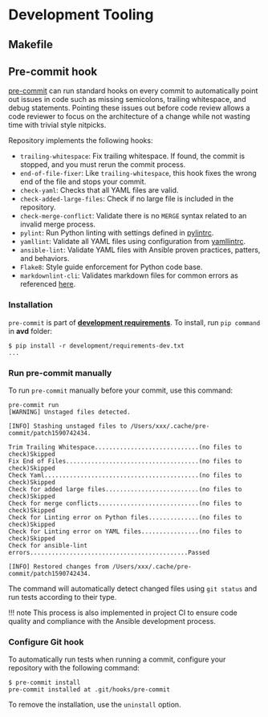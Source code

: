 <!--
  ~ Copyright (c) 2023-2024 Arista Networks, Inc.
  ~ Use of this source code is governed by the Apache License 2.0
  ~ that can be found in the LICENSE file.
  -->

# Development Tooling

## Makefile
<!-- TO DO - update!!! -->

## Pre-commit hook

[pre-commit](https://github.com/aristanetworks/avd/blob/devel/.pre-commit-config.yaml) can run standard hooks on every commit to automatically point out issues in code such as missing semicolons, trailing whitespace, and debug statements. Pointing these issues out before code review allows a code reviewer to focus on the architecture of a change while not wasting time with trivial style nitpicks.

Repository implements the following hooks:

- `trailing-whitespace`: Fix trailing whitespace. If found, the commit is stopped, and you must rerun the commit process.
- `end-of-file-fixer`: Like `trailing-whitespace`, this hook fixes the wrong end of the file and stops your commit.
- `check-yaml`: Checks that all YAML files are valid.
- `check-added-large-files`: Check if no large file is included in the repository.
- `check-merge-conflict`: Validate there is no `MERGE` syntax related to an invalid merge process.
- `pylint`: Run Python linting with settings defined in [pylintrc](https://github.com/aristanetworks/avd/blob/devel/pylintrc).
- `yamllint`: Validate all YAML files using configuration from [yamllintrc](https://github.com/aristanetworks/avd/blob/devel/.github/yamllintrc).
- `ansible-lint`: Validate YAML files with Ansible proven practices, patters, and behaviors.
- `Flake8`: Style guide enforcement for Python code base.
- `markdownlint-cli`: Validates markdown files for common errors as referenced [here](https://github.com/DavidAnson/markdownlint/blob/main/doc/Rules.md).

### Installation

`pre-commit` is part of [**development requirements**](https://github.com/aristanetworks/avd/blob/devel/development/requirements-dev.txt). To install, run `pip command` in **avd** folder:

```shell
$ pip install -r development/requirements-dev.txt
...
```

### Run pre-commit manually

To run `pre-commit` manually before your commit, use this command:

```shell
pre-commit run
[WARNING] Unstaged files detected.

[INFO] Stashing unstaged files to /Users/xxx/.cache/pre-commit/patch1590742434.

Trim Trailing Whitespace.............................(no files to check)Skipped
Fix End of Files.....................................(no files to check)Skipped
Check Yaml...........................................(no files to check)Skipped
Check for added large files..........................(no files to check)Skipped
Check for merge conflicts............................(no files to check)Skipped
Check for Linting error on Python files..............(no files to check)Skipped
Check for Linting error on YAML files................(no files to check)Skipped
Check for ansible-lint errors............................................Passed

[INFO] Restored changes from /Users/xxx/.cache/pre-commit/patch1590742434.
```

The command will automatically detect changed files using `git status` and run tests according to their type.

!!! note
    This process is also implemented in project CI to ensure code quality and compliance with the Ansible development process.

### Configure Git hook

To automatically run tests when running a commit, configure your repository with the following command:

```shell
$ pre-commit install
pre-commit installed at .git/hooks/pre-commit
```

To remove the installation, use the `uninstall` option.

